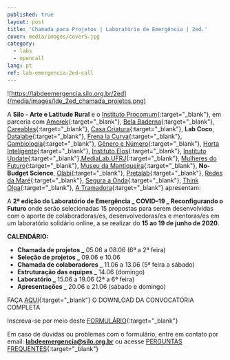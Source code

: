 ```yaml
---
published: true
layout: post
title: 'Chamada para Projetos | Laboratório de Emergência | 2ed.'
cover: media/images/cover5.jpg
category:
  - labs
  - opencall
lang: pt
ref: lab-emergencia-2ed-call
---
```



![https://labdeemergencia.silo.org.br/2ed](/media/images/lde_2ed_chamada_projetos.png)

A **Silo - Arte e Latitude Rural** e o [Instituto Procomum](https://www.procomum.org/){:target="_blank"}, em parceria com [Amerek](https://twitter.com/amerek_ufmg){:target="_blank"}, [Bela Baderna](http://belabaderna.com.br/){:target="_blank"}, [Careables](https://www.careables.org/){:target="_blank"}, [Casa Criatura](https://www.instagram.com/casacriatura/){:target="_blank"}, **Lab Coco**, [Datalabe](https://datalabe.org/){:target="_blank"}, [Frena la Curva](https://frenalacurva.net/){:target="_blank"}, [Gambiologia](http://www.gambiologia.net/blog/){:target="_blank"}, [Gênero e Número](http://www.generonumero.media/){:target="_blank"}, [Horta Inteligente](https://hortainteligente.wixsite.com/hortainteligente){:target="_blank"}, [Instituto Elos](https://institutoelos.org/){:target="_blank"}, [Instituto Update](https://www.institutoupdate.org.br/){:target="_blank"},[MediaLab.UFRJ](href="http://medialabufrj.net/"){:target="_blank"}, [Mulheres do Futuro](https://www.instagram.com/mulheresdofuturopa/){:target="_blank"}, [Museu da Mantiqueira](https://museudamantiqueira.com.br/){:target="_blank"}, **No-Budget Science**, [Olabi](https://www.olabi.org.br){:target="_blank"}, [Pretalab](https://www.pretalab.com/){:target="_blank"}, [Redes da Maré](http://www.redesdamare.org.br/){:target="_blank"}, [Segura a Onda](https://seguraaonda.com.br/){:target="_blank"}, [Think Olga](https://www.thinkolga.com/){:target="_blank"}, [A Tramadora](https://www.tramadora.net/){:target="_blank"} apresentam:

A **2ª edição do Laboratório de Emergência _ COVID–19 _ Reconfigurando o Futuro** onde serão selecionadas 15 propostas para serem desenvolvidas com o aporte de colaboradoras/es, desenvolvedoras/es e mentoras/es em um laboratório solidário online, a se realizar do **15 ao 19 de junho de 2020**. 


**CALENDÁRIO:**
  
* **Chamada de projetos      _** 05.06 a 08.06 (6ª a 2ª feira)
* **Seleção de projetos      _** 09.06 e 10.06
* **Chamada de colaboradores _** 11.06 a 13.06 (5ª feira a sábado)
* **Estruturação das equipes _** 14.06 (domingo)
* **Laboratório              _** 15.06 a 19.06 (2ª a 6ª feira) 
* **Apresentações            _** 20.06 e 21.06 (sábado e domingo)



FAÇA [AQUI](https://labdeemergencia.silo.org.br/2ed/media/docs/PT_CHAMADA_PROJETOS_LAB_DE_EMERGENCIA.pdf){:target="_blank"} O DOWNLOAD DA CONVOCATÓRIA COMPLETA 


Inscreva-se por meio deste [FORMULÁRIO](https://forms.gle/aVSeVZ793wgiNiQd7){:target="_blank"}
  
  
Em caso de dúvidas ou problemas com o formulário, entre em contato por email:  **labdeemergencia@silo.org.br** 
ou acesse [PERGUNTAS FREQUENTES](https://labdeemergencia.silo.org.br/2ed/pt/dicas/perguntas-frequentes){:target="_blank"}
